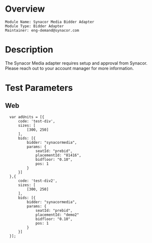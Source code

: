 # Overview

```
Module Name: Synacor Media Bidder Adapter
Module Type: Bidder Adapter
Maintainer: eng-demand@synacor.com
```

# Description

The Synacor Media adapter requires setup and approval from Synacor.
Please reach out to your account manager for more information.

# Test Parameters

## Web
```
  var adUnits = [{
      code: 'test-div',
      sizes: [
          [300, 250]
      ],
      bids: [{
          bidder: "synacormedia",
          params: {
              seatId: "prebid",
              placementId: "81416",
              bidfloor: "0.10",
              pos: 1
          }
      }]
  },{
      code: 'test-div2',
      sizes: [
          [300, 250]
      ],
      bids: [{
          bidder: "synacormedia",
          params: {
              seatId: "prebid",
              placementId: "demo2"
              bidfloor: "0.10",
              pos: 1
          }
      }]
  }];
```
